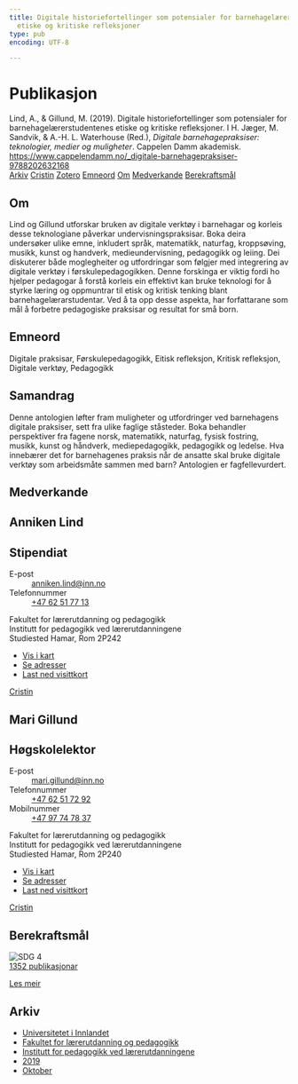 ```yaml
---
title: Digitale historiefortellinger som potensialer for barnehagelærerstudentenes
  etiske og kritiske refleksjoner
type: pub
encoding: UTF-8

---
```

<h1>Publikasjon</h1>
<article id="csl-bib-container-9477VPH2" class="csl-bib-container">
  <div class="csl-bib-body"> <div class="csl-entry">Lind, A., &#38; Gillund, M. (2019). Digitale historiefortellinger som potensialer for barnehagelærerstudentenes etiske og kritiske refleksjoner. I H. Jæger, M. Sandvik, &#38; A.-H. L. Waterhouse (Red.), <i>Digitale barnehagepraksiser: teknologier, medier og muligheter</i>. Cappelen Damm akademisk. <a href="https://www.cappelendamm.no/_digitale-barnehagepraksiser-9788202632168">https://www.cappelendamm.no/_digitale-barnehagepraksiser-9788202632168</a></div> </div>
  <div class="csl-bib-buttons">
    <a href="#taxonomy-article-9477VPH2" alt="archive" class="csl-bib-button">Arkiv</a>
    <a href="https://app.cristin.no/results/show.jsf?id=1736393" alt="Cristin" class="csl-bib-button">Cristin</a>
    <a href="http://zotero.org/groups/5881554/items/9477VPH2" alt="Zotero" class="csl-bib-button">Zotero</a>
    <a href="#keywords-article-9477VPH2" alt="keywords" class="csl-bib-button">Emneord</a>
    <a href="#about-article-9477VPH2" alt="about_pub" class="csl-bib-button">Om</a>
    <a href="#contributors-article-9477VPH2" alt="contributors" class="csl-bib-button">Medverkande</a>
    <a href="#sdg-article-9477VPH2" alt="sdg" class="csl-bib-button">Berekraftsmål</a>
  </div>
  <div id="csl-bib-meta-container-9477VPH2"></div>
</article>
<div id="csl-bib-meta-9477VPH2" class="csl-bib-meta">
  <article id="about-article-9477VPH2" class="about_pub-article">
    <h1>Om</h1>
    Lind og Gillund utforskar bruken av digitale verktøy i barnehagar og korleis desse teknologiane påverkar undervisningspraksisar. Boka deira undersøker ulike emne, inkludert språk, matematikk, naturfag, kroppsøving, musikk, kunst og handverk, medieundervisning, pedagogikk og leiing. Dei diskuterer både moglegheiter og utfordringar som følgjer med integrering av digitale verktøy i førskulepedagogikken. Denne forskinga er viktig fordi ho hjelper pedagogar å forstå korleis ein effektivt kan bruke teknologi for å styrke læring og oppmuntrar til etisk og kritisk tenking blant barnehagelærarstudentar. Ved å ta opp desse aspekta, har forfattarane som mål å forbetre pedagogiske praksisar og resultat for små born.
  </article>
  <article id="keywords-article-9477VPH2" class="keywords-article">
    <h1>Emneord</h1>
    Digitale praksisar, Førskulepedagogikk, Eitisk refleksjon, Kritisk refleksjon, Digitale verktøy, Pedagogikk
  </article>
  <article id="abstract-article-9477VPH2" class="abstract-article">
    <h1>Samandrag</h1>
    Denne antologien løfter fram muligheter og utfordringer ved barnehagens digitale praksiser, sett fra ulike faglige ståsteder. Boka behandler perspektiver fra fagene norsk, matematikk, naturfag, fysisk fostring, musikk, kunst og håndverk, mediepedagogikk, pedagogikk og ledelse. Hva innebærer det for barnehagenes praksis når de ansatte skal bruke digitale verktøy som arbeidsmåte sammen med barn? Antologien er fagfellevurdert.
  </article>
  <article id="contributors-article-9477VPH2" class="contributors-article">
    <h1>Medverkande</h1>
    <div class="personas"> <div class="vrtx-hinn-person-card"> <div class="photo"> <i class="lar la-user-circle missing-person"></i> </div> <div class="info"> <hgroup><h1>Anniken Lind</h1> <h2>Stipendiat</h2> </hgroup><dl> <dt>E-post</dt> <dd> <a href="mailto:anniken.lind@inn.no">anniken.lind@inn.no</a> </dd> <dt>Telefonnummer</dt> <dd><a href="tel:+4762517713"> +47 62 51 77 13 </a></dd> </dl> <p> Fakultet for lærerutdanning og pedagogikk<br> Institutt for pedagogikk ved lærerutdanningene<br> Studiested Hamar, Rom 2P242 </p> <ul class="vrtx-hinn-links"> <li><a href="https://www.google.com/maps?q=60.796004,11.072099">Vis i kart</a></li> <li><a href="https://www.inn.no/finn-en-ansatt/anniken-lind.html#vrtx-hinn-addresses">Se adresser</a></li> <li><a href="https://www.inn.no/finn-en-ansatt/anniken-lind.html?vrtx=vcf">Last ned visittkort</a></li> </ul> </div> </div> <a href="https://app.cristin.no/persons/show.jsf?id=946633" alt="Cristin URL" class="personas-cristin">Cristin</a> </div> <div class="personas"> <div class="vrtx-hinn-person-card"> <div class="photo"> <i class="lar la-user-circle missing-person"></i> </div> <div class="info"> <hgroup><h1>Mari Gillund</h1> <h2>Høgskolelektor</h2> </hgroup><dl> <dt>E-post</dt> <dd> <a href="mailto:mari.gillund@inn.no">mari.gillund@inn.no</a> </dd> <dt>Telefonnummer</dt> <dd><a href="tel:+4762517292"> +47 62 51 72 92 </a></dd> <dt>Mobilnummer</dt> <dd><a href="tel:+4797747837"> +47 97 74 78 37 </a></dd> </dl> <p> Fakultet for lærerutdanning og pedagogikk<br> Institutt for pedagogikk ved lærerutdanningene<br> Studiested Hamar, Rom 2P240 </p> <ul class="vrtx-hinn-links"> <li><a href="https://www.google.com/maps?q=60.796004,11.072099">Vis i kart</a></li> <li><a href="https://www.inn.no/finn-en-ansatt/mari-gillund.html#vrtx-hinn-addresses">Se adresser</a></li> <li><a href="https://www.inn.no/finn-en-ansatt/mari-gillund.html?vrtx=vcf">Last ned visittkort</a></li> </ul> </div> </div> <a href="https://app.cristin.no/persons/show.jsf?id=627331" alt="Cristin URL" class="personas-cristin">Cristin</a> </div>
  </article>
  <article id="sdg-article-9477VPH2" class="sdg-article">
    <h1>Berekraftsmål</h1>
    <div class="sdg-container"><div id="sdg4" class="sdg">
        <img src="{{< params subfolder >}}images/sdg/sdg04_nn.png" class="image" alt="SDG 4">
        <div class="sdg-overlay">
          <a href="/nn/archive/?key=?sdg=4#archive" class="sdg-publication-count"><span>1352</span> publikasjonar</a>
          <p><a href="https://fn.no/om-fn/fns-baerekraftsmaal/god-utdanning?lang=nno-NO" class="sdg-read-more">Les meir</a></p>
        </div>
      </div></div>
  </article>
  <article id="taxonomy-article-9477VPH2" class="taxonomy-article">
    <h1>Arkiv</h1>
    <ul>
      <li>
        <a href="/nn/archive/?key=3DCRN523">Universitetet i Innlandet</a>
      </li>
      <li>
        <a href="/nn/archive/?key=WYNZA47F">Fakultet for lærerutdanning og pedagogikk</a>
      </li>
      <li>
        <a href="/nn/archive/?key=BKPR6TE7">Institutt for pedagogikk ved lærerutdanningene</a>
      </li>
      <li>
        <a href="/nn/archive/?key=AJM9DTRJ">2019</a>
      </li>
      <li>
        <a href="/nn/archive/?key=VRAFZXNY">Oktober</a>
      </li>
    </ul>
  </article>
</div>
